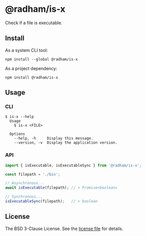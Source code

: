 @radham/is-x
============

Check if a file is executable.

Install
-------

As a system CLI tool:

```shell
npm install --global @radham/is-x
```

As a project dependency:

```shell
npm install @radham/is-x
```

Usage
-----

### CLI

```sh-session
$ is-x --help
  Usage
    $ is-x <FILE>

  Options
    --help, -h     Display this message.
    --version, -v  Display the application version.
```

### API

```typescript
import { isExecutable, isExecutableSync } from '@radham/is-x';

const filepath = './bin';

// Asynchronous...
await isExecutable(filepath); // > Promise<boolean>

// Synchronous...
isExecutableSync(filepath);   // > boolean
```

License
-------
The BSD 3-Clause License. See the [license file](LICENSE) for details.
